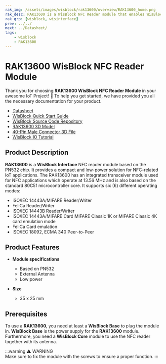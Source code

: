 ```yaml
---
rak_img: /assets/images/wisblock/rak13600/overview/RAK13600_home.png
rak_desc: RAK13600 is a WisBlock NFC Reader module that enables WisBlock projects to scan NFC and RFID-enabled devices, as well as tags.
rak_grp: [wisblock, wisinterface]
prev: ../../
next: ../Datasheet/
tags:
    - wisblock
    - RAK13600
---
```


# RAK13600 WisBlock NFC Reader Module

Thank you for choosing **RAK13600 WisBlock NFC Reader Module** in your awesome IoT Project! 🎉 To help you get started, we have provided you all the necessary documentation for your product.

* [Datasheet](../Datasheet/)
* <a href="../../Quickstart/" target="_blank">WisBlock Quick Start Guide</a>
* [WisBlock Source Code Repository](https://github.com/RAKWireless/WisBlock/)
* [RAK13600 3D Model](https://downloads.rakwireless.com/3D_File/WisBlock/3D_RAK13600.stp)
* [40-Pin Male Connector 3D File](https://downloads.rakwireless.com/3D_File/Accessory/WisConnector/M40S1003K6M.stp)
* [WisBlock IO Tutorial](/Knowledge-Hub/Learn/WisBlock-IO-Tutorial/)


## Product Description

**RAK13600** is a **WisBlock Interface** NFC reader module based on the PN532 chip. It provides a compact and low-power solution for NFC-related IoT applications. The RAK13600 has an integrated transceiver module used for NFC applications which operate at 13.56&nbsp;MHz and is also based on the standard 80C51 microcontroller core. It supports six (6) different operating modes:


- ISO/IEC 14443A/MIFARE Reader/Writer
- FeliCa Reader/Writer
- ISO/IEC 14443B Reader/Writer
- ISO/IEC 14443A/MIFARE Card MIFARE Classic 1K or MIFARE Classic 4K card emulation mode
- FeliCa Card emulation
- ISO/IEC 18092, ECMA 340 Peer-to-Peer

## Product Features


* **Module specifications**    
    * Based on PN532   
    * External Antenna   
    * Low power    

* **Size**    
    * 35 x 25&nbsp;mm  

## Prerequisites

To use a **RAK13600**, you need at least a **WisBlock Base** to plug the module in. **WisBlock Base** is the power supply for the **RAK13600** module. Furthermore, you need a **WisBlock Core** module to use the NFC reader together with its antenna.   

:::warning ⚠️ WARNING    
Make sure to fix the module with the screws to ensure a proper function. 
:::